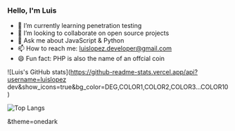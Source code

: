 ### Hello, I'm Luis

<!-- 🤔 I’m looking for help with ... -->
<!--  🔭 I’m currently working on ... -->
- 🌱 I’m currently learning penetration testing
- 👯 I’m looking to collaborate on open source projects
- 💬 Ask me about JavaScript & Python
- 📫 How to reach me: luislopez.developer@gmail.com
- 😄 Fun fact: PHP is also the name of an offcial coin 


![Luis's GitHub stats](https://github-readme-stats.vercel.app/api?username=luislopez dev&show_icons=true&bg_color=DEG,COLOR1,COLOR2,COLOR3...COLOR10)

![Top Langs](https://github-readme-stats.vercel.app/api/top-langs/?username=luislopez-dev&langs_count=8)


&theme=onedark
